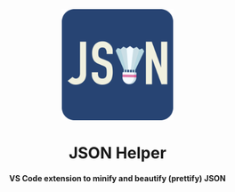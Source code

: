 <div align="center">
	<img width="200" height="200" src="https://raw.githubusercontent.com/pranesh239/json-helper/main/media/icon.png" alt="JSON helper icon">
	<br>
    <h1>JSON Helper</h1>
	<h4>
		VS Code extension to minify and beautify (prettify) JSON
	</h4>
	<br>
	
	
</div>

